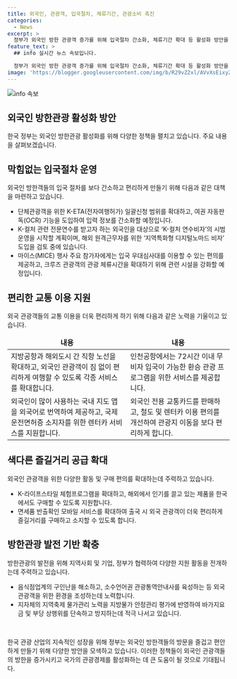 ```yaml
---
title: 외국인, 관광객, 입국절차, 체류기간, 관광소비 촉진
categories:
  - News
excerpt: >
  정부가 외국인 방한 관광객 증가를 위해 입국절차 간소화, 체류기간 확대 등 활성화 방안을 발표했다. 비자심사 인력과 인프라 확충으로 관광비자 발급 소요기간을 단축할 예정이며, K-컬처 연수비자 시범운영 시작 등을 계획하고 있다. 또한 입국절차 운영 개선, 교통 이용 편의 지원, 다양한 즐길거리 제공 등 다채로운 활동을 통해 관광 수입을 증대하고 방한 외국인들의 편의를 높일 방침이다. 지역관광, 출국까지의 편의를 개선하는 방향으로 진행된다.
feature_text: >
  ## info 실시간 뉴스 속보입니다.

  정부가 외국인 방한 관광객 증가를 위해 입국절차 간소화, 체류기간 확대 등 활성화 방안을 발표했다. 비자심사 인력과 인프라 확충으로 관광비자 발급 소요기간을 단축할 예정이며, K-컬처 연수비자 시범운영 시작 등을 계획하고 있다. 또한 입국절차 운영 개선, 교통 이용 편의 지원, 다양한 즐길거리 제공 등 다채로운 활동을 통해 관광 수입을 증대하고 방한 외국인들의 편의를 높일 방침이다. 지역관광, 출국까지의 편의를 개선하는 방향으로 진행된다.
image: 'https://blogger.googleusercontent.com/img/b/R29vZ2xl/AVvXsEixyZcFfHzMRdzZMjFBmAUKJYCLCGyLL1o632UiGVXcaFdKo_bkvkuCioo0uUKlGfBVcT3P84aROyZIXSBEx3Aw5nCQ3pTgDom1WDC4m8eifvWiAmWEEVb4x6G_l8C0QH225ldMjyaFvpxGEBGNO37VmDTDMHGhJPq73UglMfDca1-0aw/s1600/blogspot.png'
---
```


<p><img src="https://blogger.googleusercontent.com/img/b/R29vZ2xl/AVvXsEixyZcFfHzMRdzZMjFBmAUKJYCLCGyLL1o632UiGVXcaFdKo_bkvkuCioo0uUKlGfBVcT3P84aROyZIXSBEx3Aw5nCQ3pTgDom1WDC4m8eifvWiAmWEEVb4x6G_l8C0QH225ldMjyaFvpxGEBGNO37VmDTDMHGhJPq73UglMfDca1-0aw/s1600/blogspot.png" alt="info 속보" /></p>

<h2 data-ke-size="size26">외국인 방한관광 활성화 방안</h2>

<p>한국 정부는 외국인 방한관광 활성화를 위해 다양한 정책을 펼치고 있습니다. 주요 내용을 살펴보겠습니다.</p>

<h2 data-ke-size="size24">막힘없는 입국절차 운영</h2>

<p data-ke-size="size16">외국인 방한객들의 입국 절차를 보다 간소하고 편리하게 만들기 위해 다음과 같은 대책을 마련하고 있습니다.</p>

<ul>
<li>단체관광객을 위한 K-ETA(전자여행허가) 일괄신청 범위를 확대하고, 여권 자동판독(OCR) 기능을 도입하여 입력 정보를 간소화할 예정입니다.</li>
<li>K-컬처 관련 전문연수를 받고자 하는 외국인을 대상으로 ‘K-컬처 연수비자’의 시범운영을 시작할 계획이며, 해외 원격근무자를 위한 ‘지역특화형 디지털노마드 비자’ 도입을 검토 중에 있습니다.</li>
<li>마이스(MICE) 행사 주요 참가자에게는 입국 우대심사대를 이용할 수 있는 편의를 제공하고, 크루즈 관광객의 관광 체류시간을 확대하기 위해 관련 시설을 강화할 예정입니다.</li>
</ul>

<h2 data-ke-size="size24">편리한 교통 이용 지원</h2>

<p data-ke-size="size16">외국 관광객들의 교통 이용을 더욱 편리하게 하기 위해 다음과 같은 노력을 기울이고 있습니다.</p>

<table>
<thead>
<tr>
<td style="text-align: center; height: 17px;"><b>내용</b></td>
<td style="text-align: center; height: 17px;"><b>내용</b></td>
</tr>
</thead>
<tbody>
<tr>
<td>지방공항과 해외도시 간 직항 노선을 확대하고, 외국인 관광객이 짐 없이 편리하게 여행할 수 있도록 각종 서비스를 확대합니다.</td>
<td>인천공항에서는 72시간 이내 무비자 입국이 가능한 환승 관광 프로그램을 위한 서비스를 제공합니다.</td>
</tr>
<tr>
<td>외국인이 많이 사용하는 국내 지도 앱을 외국어로 번역하여 제공하고, 국제 운전면허증 소지자를 위한 렌터카 서비스를 지원합니다.</td>
<td>외국인 전용 교통카드를 판매하고, 철도 및 렌터카 이용 편의를 개선하여 관광지 이동을 보다 편리하게 합니다.</td>
</tr>
</tbody>
</table>

<h2 data-ke-size="size24">색다른 즐길거리 공급 확대</h2>

<p data-ke-size="size16">외국인 관광객을 위한 다양한 활동 및 구매 편의를 확대하는데 주력하고 있습니다.</p>

<ul>
<li>K-라이프스타일 체험프로그램을 확대하고, 해외에서 인기를 끌고 있는 제품을 한국에서도 구매할 수 있도록 지원합니다.</li>
<li>면세품 반출확인 모바일 서비스를 확대하여 출국 시 외국 관광객이 더욱 편리하게 즐길거리를 구매하고 소지할 수 있도록 합니다.</li>
</ul>

<h2 data-ke-size="size24">방한관광 발전 기반 확충</h2>

<p data-ke-size="size16">방한관광의 발전을 위해 지역사회 및 기업, 정부가 협력하여 다양한 지원 활동을 전개하는데 주력하고 있습니다.</p>

<ul>
<li>음식점업계의 구인난을 해소하고, 소수언어권 관광통역안내사를 육성하는 등 외국 관광객을 위한 환경을 조성하는데 노력합니다.</li>
<li>지자체의 지역축제 물가관리 노력을 지방물가 안정관리 평가에 반영하여 바가지요금 및 부당 상행위를 단속하고 방지하는데 적극 나서고 있습니다.</li>
</ul>

<p data-ke-size="size16">&nbsp;</p>

<p data-ke-size="size16">한국 관광 산업의 지속적인 성장을 위해 정부는 외국인 방한객들의 방문을 즐겁고 편안하게 만들기 위해 다양한 방안을 모색하고 있습니다. 이러한 정책들이 외국인 관광객들의 방한을 증가시키고 국가의 관광경제를 활성화하는 데 큰 도움이 될 것으로 기대됩니다.</p>

